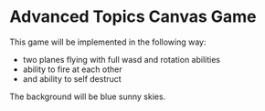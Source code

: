 # Advanced Topics Canvas Game

This game will be implemented in the following way:
- two planes flying with full wasd and rotation abilities
- ability to fire at each other
- and ability to self destruct

The background will be blue sunny skies.
